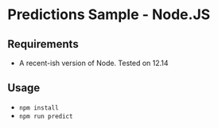 # Predictions Sample - Node.JS

## Requirements 

- A recent-ish version of Node. Tested on 12.14

## Usage

- `npm install`
- `npm run predict`
